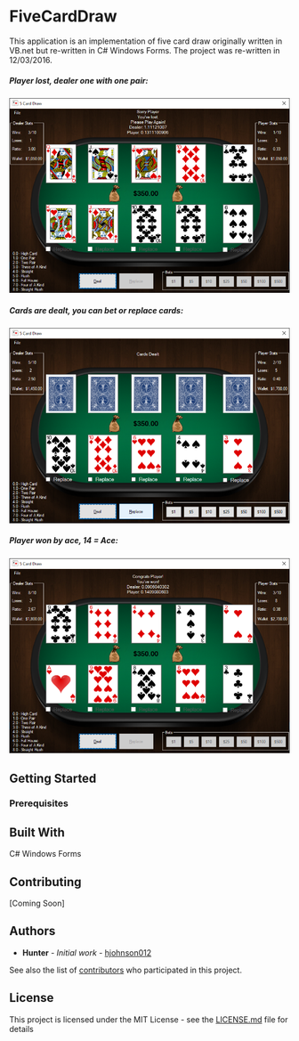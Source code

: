 # FiveCardDraw 

This application is an implementation of five card draw originally written in VB.net but re-written in C# Windows Forms. The project was re-written in 12/03/2016.

##### Player lost, dealer one with one pair:

![Image of Program1](Poker-5CardDraw/Images/AppEx1.png)

##### Cards are dealt, you can bet or replace cards:

![Image of Program2](Poker-5CardDraw/Images/AppEx2.png)

##### Player won by ace, 14 = Ace: 

![Image of Program3](Poker-5CardDraw/Images/AppEx3.png)

## Getting Started

### Prerequisites

## Built With

C# Windows Forms

## Contributing

[Coming Soon]

## Authors

* **Hunter** - *Initial work* - [hjohnson012](https://github.com/hjohnson012)

See also the list of [contributors](https://github.com/hjohnson12/NotepadEditorUWP/graphs/contributors) who participated in this project.

## License

This project is licensed under the MIT License - see the [LICENSE.md](LICENSE.md) file for details
